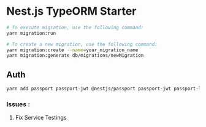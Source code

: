 # Nest.js TypeORM Starter

```bash
# To execute migration, use the following command:
yarn migration:run

# To create a new migration, use the following command:
yarn migration:create --name=your_migration_name
yarn migration:generate db/migrations/newMigration
```

## Auth

```bash
yarn add passport passport-jwt @nestjs/passport passport-jwt passport-local @nestjs/jwt
```

### Issues :

1. Fix Service Testings
